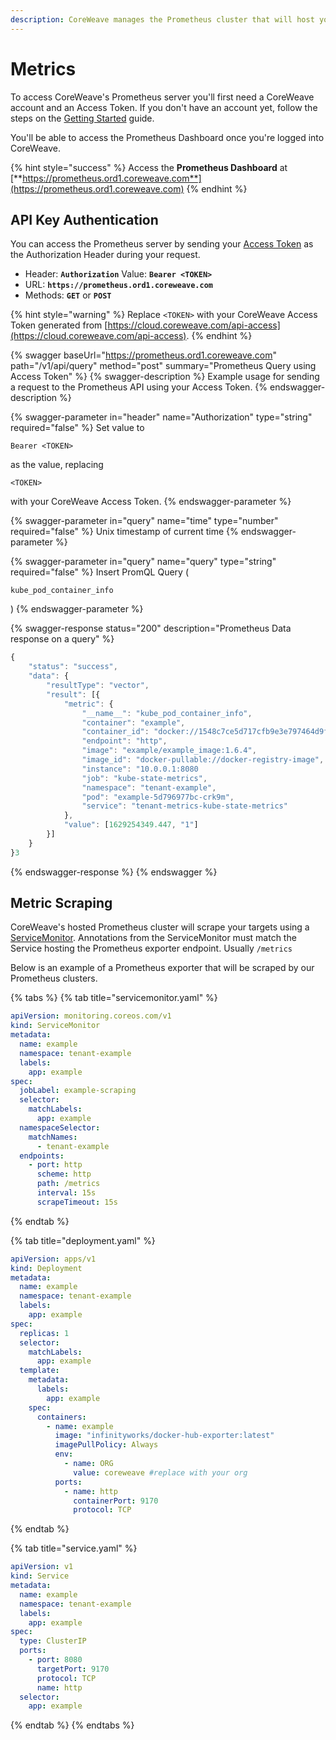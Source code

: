 ```yaml
---
description: CoreWeave manages the Prometheus cluster that will host your metrics.
---
```


# Metrics

To access CoreWeave's Prometheus server you'll first need a CoreWeave account and an Access Token. If you don't have an account yet, follow the steps on the [Getting Started](../getting-started.md) guide.

You'll be able to access the Prometheus Dashboard once you're logged into CoreWeave.

{% hint style="success" %}
Access the **Prometheus Dashboard** at [**https://prometheus.ord1.coreweave.com**](https://prometheus.ord1.coreweave.com)
{% endhint %}

## API Key Authentication

You can access the Prometheus server by sending your [Access Token](../getting-started.md#obtain-access-credentials) as the Authorization Header during your request.

* Header: **`Authorization`** Value: **`Bearer <TOKEN>`**
* URL: **`https://prometheus.ord1.coreweave.com`**
* Methods: **`GET`** or **`POST`**

{% hint style="warning" %}
Replace `<TOKEN>` with your CoreWeave Access Token generated from [https://cloud.coreweave.com/api-access](https://cloud.coreweave.com/api-access).
{% endhint %}

{% swagger baseUrl="https://prometheus.ord1.coreweave.com" path="/v1/api/query" method="post" summary="Prometheus Query using Access Token" %}
{% swagger-description %}
Example usage for sending a request to the Prometheus API using your Access Token.
{% endswagger-description %}

{% swagger-parameter in="header" name="Authorization" type="string" required="false" %}
Set value to

`Bearer <TOKEN>`

as the value, replacing

`<TOKEN>`

with your CoreWeave Access Token.
{% endswagger-parameter %}

{% swagger-parameter in="query" name="time" type="number" required="false" %}
Unix timestamp of current time
{% endswagger-parameter %}

{% swagger-parameter in="query" name="query" type="string" required="false" %}
Insert PromQL Query (

`kube_pod_container_info`

)
{% endswagger-parameter %}

{% swagger-response status="200" description="Prometheus Data response on a query" %}
```javascript
{
	"status": "success",
	"data": {
		"resultType": "vector",
		"result": [{
			"metric": {
				"__name__": "kube_pod_container_info",
				"container": "example",
				"container_id": "docker://1548c7ce5d717cfb9e3e797464d9fe4fbda0cea6f324fda8b9b64b2f5fd44e2f",
				"endpoint": "http",
				"image": "example/example_image:1.6.4",
				"image_id": "docker-pullable://docker-registry-image",
				"instance": "10.0.0.1:8080
				"job": "kube-state-metrics",
				"namespace": "tenant-example",
				"pod": "example-5d796977bc-crk9m",
				"service": "tenant-metrics-kube-state-metrics"
			},
			"value": [1629254349.447, "1"]
		}]
	}
}3
```
{% endswagger-response %}
{% endswagger %}

## Metric Scraping

CoreWeave's hosted Prometheus cluster will scrape your targets using a [ServiceMonitor](https://github.com/prometheus-operator/prometheus-operator/blob/master/Documentation/user-guides/getting-started.md). Annotations from the ServiceMonitor must match the Service hosting the Prometheus exporter endpoint. Usually `/metrics`

Below is an example of a Prometheus exporter that will be scraped by our Prometheus clusters.

{% tabs %}
{% tab title="servicemonitor.yaml" %}
```yaml
apiVersion: monitoring.coreos.com/v1
kind: ServiceMonitor
metadata:
  name: example
  namespace: tenant-example
  labels:
    app: example
spec:
  jobLabel: example-scraping
  selector:
    matchLabels:
      app: example
  namespaceSelector:
    matchNames:
      - tenant-example
  endpoints:
    - port: http
      scheme: http
      path: /metrics
      interval: 15s
      scrapeTimeout: 15s
```
{% endtab %}

{% tab title="deployment.yaml" %}
```yaml
apiVersion: apps/v1
kind: Deployment
metadata:
  name: example
  namespace: tenant-example
  labels:
    app: example
spec:
  replicas: 1
  selector:
    matchLabels:
      app: example
  template:
    metadata:
      labels:
        app: example
    spec:
      containers:
        - name: example
          image: "infinityworks/docker-hub-exporter:latest"
          imagePullPolicy: Always
          env: 
            - name: ORG
              value: coreweave #replace with your org
          ports:
            - name: http
              containerPort: 9170
              protocol: TCP
```
{% endtab %}

{% tab title="service.yaml" %}
```yaml
apiVersion: v1
kind: Service
metadata:
  name: example
  namespace: tenant-example
  labels:
    app: example
spec:
  type: ClusterIP
  ports:
    - port: 8080
      targetPort: 9170
      protocol: TCP
      name: http
  selector:
    app: example
```
{% endtab %}
{% endtabs %}
